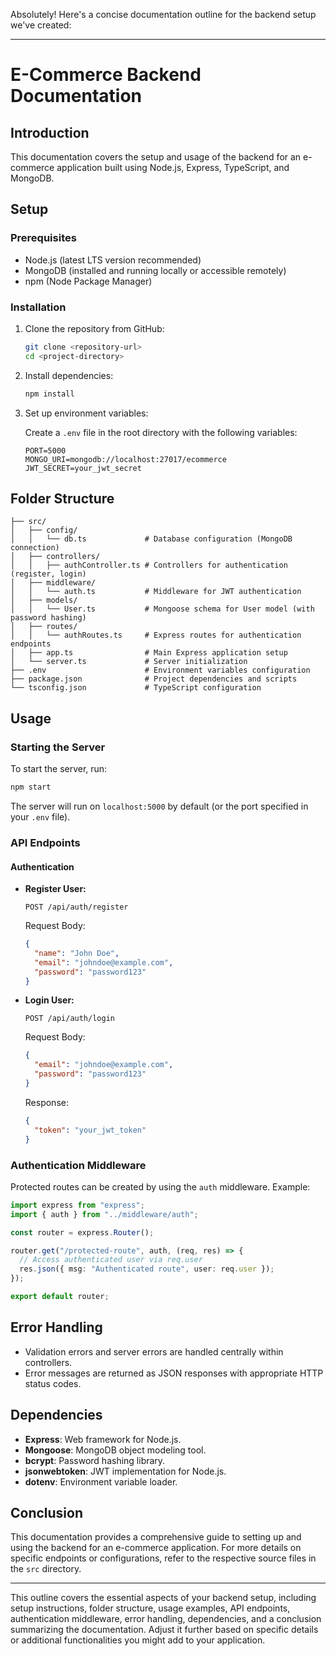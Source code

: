 Absolutely! Here's a concise documentation outline for the backend setup we've created:

---

# E-Commerce Backend Documentation

## Introduction

This documentation covers the setup and usage of the backend for an e-commerce application built using Node.js, Express, TypeScript, and MongoDB.

## Setup

### Prerequisites

- Node.js (latest LTS version recommended)
- MongoDB (installed and running locally or accessible remotely)
- npm (Node Package Manager)

### Installation

1. Clone the repository from GitHub:

   ```bash
   git clone <repository-url>
   cd <project-directory>
   ```

2. Install dependencies:

   ```bash
   npm install
   ```

3. Set up environment variables:

   Create a `.env` file in the root directory with the following variables:

   ```plaintext
   PORT=5000
   MONGO_URI=mongodb://localhost:27017/ecommerce
   JWT_SECRET=your_jwt_secret
   ```

## Folder Structure

```
├── src/
│   ├── config/
│   │   └── db.ts             # Database configuration (MongoDB connection)
│   ├── controllers/
│   │   ├── authController.ts # Controllers for authentication (register, login)
│   ├── middleware/
│   │   └── auth.ts           # Middleware for JWT authentication
│   ├── models/
│   │   └── User.ts           # Mongoose schema for User model (with password hashing)
│   ├── routes/
│   │   └── authRoutes.ts     # Express routes for authentication endpoints
│   ├── app.ts                # Main Express application setup
│   └── server.ts             # Server initialization
├── .env                      # Environment variables configuration
├── package.json              # Project dependencies and scripts
└── tsconfig.json             # TypeScript configuration
```

## Usage

### Starting the Server

To start the server, run:

```bash
npm start
```

The server will run on `localhost:5000` by default (or the port specified in your `.env` file).

### API Endpoints

#### Authentication

- **Register User:**

  ```http
  POST /api/auth/register
  ```

  Request Body:

  ```json
  {
    "name": "John Doe",
    "email": "johndoe@example.com",
    "password": "password123"
  }
  ```

- **Login User:**

  ```http
  POST /api/auth/login
  ```

  Request Body:

  ```json
  {
    "email": "johndoe@example.com",
    "password": "password123"
  }
  ```

  Response:

  ```json
  {
    "token": "your_jwt_token"
  }
  ```

### Authentication Middleware

Protected routes can be created by using the `auth` middleware. Example:

```typescript
import express from "express";
import { auth } from "../middleware/auth";

const router = express.Router();

router.get("/protected-route", auth, (req, res) => {
  // Access authenticated user via req.user
  res.json({ msg: "Authenticated route", user: req.user });
});

export default router;
```

## Error Handling

- Validation errors and server errors are handled centrally within controllers.
- Error messages are returned as JSON responses with appropriate HTTP status codes.

## Dependencies

- **Express**: Web framework for Node.js.
- **Mongoose**: MongoDB object modeling tool.
- **bcrypt**: Password hashing library.
- **jsonwebtoken**: JWT implementation for Node.js.
- **dotenv**: Environment variable loader.

## Conclusion

This documentation provides a comprehensive guide to setting up and using the backend for an e-commerce application. For more details on specific endpoints or configurations, refer to the respective source files in the `src` directory.

---

This outline covers the essential aspects of your backend setup, including setup instructions, folder structure, usage examples, API endpoints, authentication middleware, error handling, dependencies, and a conclusion summarizing the documentation. Adjust it further based on specific details or additional functionalities you might add to your application.
